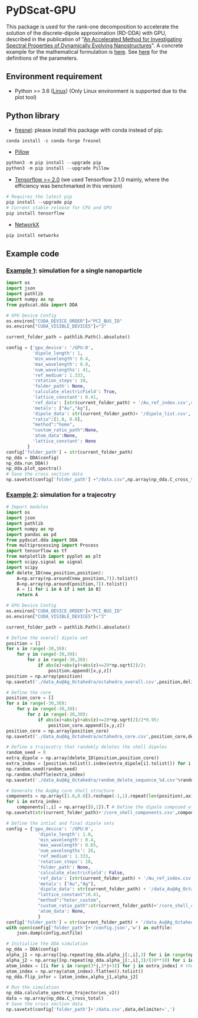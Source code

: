 # PyDScat-GPU
This package is used for the rank-one decomposition to accelerate the solution of the discrete-dipole approximation (RD-DDA) with GPU, described in the publication of "[An Accelerated Method for Investigating Spectral Properties of Dynamically Evolving Nanostructures](https://pubs.acs.org/doi/10.1021/acs.jpclett.3c00395)". A concrete example for the mathematical formulation is [here](./Mathematica/DDA_RankOne_Decomp.htm). See [here](./pydscat/README.md) for the definitions of the parameters.
## Environment requirement
* Python >= 3.6 ([Linux](http://docs.python-guide.org/en/latest/starting/install3/linux/)) (Only Linux environment is supported due to the plot tool)
## Python library
* [fresnel](https://fresnel.readthedocs.io/en/stable/installation.html): please install this package with conda instead of pip.
```python
conda install -c conda-forge fresnel
```
* [Pillow](https://pillow.readthedocs.io/en/stable/)
```python
python3 -m pip install --upgrade pip
python3 -m pip install --upgrade Pillow
```
* [Tensorflow >= 2.0](https://www.tensorflow.org/) (we used Tensorflow 2.1.0 mainly, where the efficiency was benchmarked in this version)
```python
# Requires the latest pip
pip install --upgrade pip
# Current stable release for CPU and GPU
pip install tensorflow
```
* [NetworkX](https://networkx.org/)
```python
pip install networkx
```

## Example code
### [Example 1](./Examples/example1): simulation for a single nanoparticle
```python
import os
import json
import pathlib
import numpy as np
from pydscat.dda import DDA

# GPU Device Config
os.environ["CUDA_DEVICE_ORDER"]="PCI_BUS_ID"   
os.environ["CUDA_VISIBLE_DEVICES"]="3"

current_folder_path = pathlib.Path().absolute()

config = {'gpu_device': '/GPU:0',
          'dipole_length': 1,
          'min_wavelength': 0.4,
          'max_wavelength': 0.8,
          'num_wavelengths': 41,
          'ref_medium': 1.333,
          'rotation_steps': 10,
          'folder_path': None,
          'calculate_electricField': True,
          'lattice_constant': 0.41,
          'ref_data': [str(current_folder_path) + '/Au_ref_index.csv',str(current_folder_path) + '/Ag_ref_index.csv'],
          'metals': ["Au","Ag"],
          'dipole_data': str(current_folder_path)+ '/dipole_list.csv',
          "ratio":[1.0, 0.0],
          "method":"homo",
          "custom_ratio_path":None,
          'atom_data':None,
          'lattice_constant': None
        }
config['folder_path'] = str(current_folder_path)
np_dda = DDA(config)
np_dda.run_DDA()
np_dda.plot_spectra()
# Save the cross section data
np.savetxt(config['folder_path'] +"/data.csv",np.array(np_dda.C_cross_total),delimiter=",")
```

### [Example 2](./Examples/example2): simulation for a trajecotry
```python
# Import modules
import os
import json
import pathlib
import numpy as np
import pandas as pd
from pydscat.dda import DDA
from multiprocessing import Process
import tensorflow as tf
from matplotlib import pyplot as plt
import scipy.signal as signal
import scipy
def delete_1D(new_position,position):
    A=np.array(np.around(new_position,7)).tolist()
    B=np.array(np.around(position,7)).tolist()
    A = [i for i in A if i not in B]
    return A

# GPU Device Config
os.environ["CUDA_DEVICE_ORDER"]="PCI_BUS_ID"   
os.environ["CUDA_VISIBLE_DEVICES"]="3"

current_folder_path = pathlib.Path().absolute()

# Define the overall dipole set 
position = []
for x in range(-30,30):
    for y in range(-30,30):
        for z in range(-30,30):
            if abs(x)+abs(y)+abs(z)<=20*np.sqrt(2)/2:
                position.append([x,y,z])
position = np.array(position)
np.savetxt('./data_Au@Ag_Octahedra/octahedra_overall.csv',position,delimiter=',')

# Define the core 
position_core = []
for x in range(-30,30):
    for y in range(-30,30):
        for z in range(-30,30):
            if abs(x)+abs(y)+abs(z)<=20*np.sqrt(2)/2*0.95:
                position_core.append([x,y,z])
position_core = np.array(position_core)
np.savetxt('./data_Au@Ag_Octahedra/octahedra_core.csv',position_core,delimiter=',')

# Define a trajecotry that randomly deletes the shell dipoles 
random_seed = 0
extra_dipole = np.array(delete_1D(position,position_core))
extra_index = [position.tolist().index(extra_dipole[i].tolist()) for i in range(len(extra_dipole))]
np.random.seed(random_seed)
np.random.shuffle(extra_index)
np.savetxt('./data_Au@Ag_Octahedra/random_delete_sequence_%d.csv'%random_seed,extra_index,delimiter=',')

# Generate the Au@Ag core shell structure
components = np.array([1.0,0.0]).reshape(-1,1).repeat(len(position),axis=1)
for i in extra_index:
    components[:,i] = np.array([0,1]).T # Define the dipole composed of Ag
np.savetxt(str(current_folder_path)+'/core_shell_components.csv',components,delimiter=',')

# Define the intial and final dipole sets
config = {'gpu_device': '/GPU:0',
            'dipole_length': 1.0,
            'min_wavelength': 0.4,
            'max_wavelength': 0.65,
            'num_wavelengths': 26,
            'ref_medium': 1.333,
            'rotation_steps': 10,
            'folder_path': None,
            'calculate_electricField': False,
            'ref_data': [str(current_folder_path) + '/Au_ref_index.csv',str(current_folder_path) + '/Ag_ref_index.csv'],
            'metals': ["Au","Ag"],
            'dipole_data': str(current_folder_path) + '/data_Au@Ag_Octahedra/octahedra_overall.csv',
            "lattice_constant":0.41,
            "method":"heter_custom",
            "custom_ratio_path":str(current_folder_path)+'/core_shell_components.csv',
            'atom_data': None,
            }
config['folder_path'] = str(current_folder_path) + '/data_Au@Ag_Octahedra/'
with open(config['folder_path']+'/config.json','w') as outfile:
    json.dump(config,outfile)

# Initialize the DDA simulation
np_dda = DDA(config)
alpha_j1 = np.array([np.repeat(np_dda.alpha_j[:,i],3) for i in range(np_dda.alpha_j.shape[1])]).T # Here we define the polarizibility of the original system
alpha_j2 = np.array([np.repeat(np_dda.alpha_j[:,i],3)/(10**10) for i in range(np_dda.alpha_j.shape[1])]).T # Here we define the polarizibility after deleting the dipoles
atom_index = [[i for i in range(3*j,3*j+3)] for j in extra_index] # the clarify sequence of deletion
atom_index = np.array(atom_index).flatten().tolist()
np_dda.flip_infor = [atom_index,alpha_j1,alpha_j2]

# Run the simulation
np_dda.calculate_spectrum_trajectories_v2()
data = np.array(np_dda.C_cross_total)
# Save the cross section data
np.savetxt(config['folder_path']+'/data.csv',data,delimiter=',')
```
